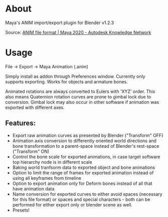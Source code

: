 # About
Maya's ANIM import/export plugin for Blender v1.2.3

Source: [ANIM file format | Maya 2020 - Autodesk Knowledge Network](https://knowledge.autodesk.com/support/maya/learn-explore/caas/CloudHelp/cloudhelp/2022/ENU/Maya-Animation/files/GUID-87541258-2463-497A-A3D7-3DEA4C852644-htm.html)


# Usage
File -> Export -> Maya Animation (.anim)

Simply install as addon through Preferences window.
Currently only supports exporting. Works for objects and armature bones.

Animated rotations are always converted to Eulers with 'XYZ' order. This also means Quaternion rotation curves are prone to gimbal lock due to conversion.
Gimbal lock may also occur in other software if animation was exported with different axes.

## Features:
- Export raw animation curves as presented by Blender ("Transform" OFF)
- Animation axis conversion to differently oriented world directions and bone transformation to a parent-space instead of Blender's rest-space ("Transform" ON)
- Control the bone scale for exported animations, in case target software top hierarchy node is in different scale
- Baking world tranfsorm data to exported object and bone animations
- Option to limit the range of frames for exported animation instead of using all keyframes from timeline
- Option to export animation only for Deform bones instead of all that have animation data
- Name conversion for exported curves to either avoid spaces (necessary for this file format) or spaces and special characters - both can be performed for either export only or blender scene as well.
- Presets!
